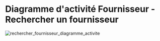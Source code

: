 # Diagramme d'activité Fournisseur - Rechercher un fournisseur

![rechercher_fournisseur_diagramme_activite](https://user-images.githubusercontent.com/32593506/74228028-edc81a00-4cbf-11ea-871d-ff05eebb6d52.png)

